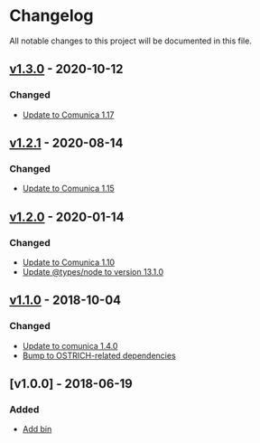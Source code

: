 # Changelog
All notable changes to this project will be documented in this file.

<a name="v1.3.0"></a>
## [v1.3.0](https://github.com/rdfostrich/comunica-actor-init-sparql-ostrich/compare/v1.2.1...v1.3.0) - 2020-10-12

### Changed
* [Update to Comunica 1.17](https://github.com/rdfostrich/comunica-actor-init-sparql-ostrich/commit/0881e820e15633c9e91c7e78cb53663a54aabf71)

<a name="v1.2.1"></a>
## [v1.2.1](https://github.com/rdfostrich/comunica-actor-init-sparql-ostrich/compare/v1.2.0...v1.2.1) - 2020-08-14

### Changed
* [Update to Comunica 1.15](https://github.com/rdfostrich/comunica-actor-init-sparql-ostrich/commit/70c512cd5b005a2a38cc50a3d70d4a0abe4bdfd9)

<a name="v1.2.0"></a>
## [v1.2.0](https://github.com/rdfostrich/comunica-actor-init-sparql-ostrich/compare/v1.1.0...v1.2.0) - 2020-01-14

### Changed
* [Update to Comunica 1.10](https://github.com/rdfostrich/comunica-actor-init-sparql-ostrich/commit/f2688e7325b05597c8a9f585c773ed76f15ad5b4)
* [Update @types/node to version 13.1.0](https://github.com/rdfostrich/comunica-actor-init-sparql-ostrich/commit/e40ce0f195677b50e3a5452b5f942c20d8b85d4b)

<a name="v1.1.0"></a>
## [v1.1.0](https://github.com/rdfostrich/comunica-actor-init-sparql-ostrich/compare/v1.0.0...v1.1.0) - 2018-10-04

### Changed
* [Update to comunica 1.4.0](https://github.com/rdfostrich/comunica-actor-init-sparql-ostrich/commit/3550c59ec6c39ccde693fb438bf3c773e68e31aa)
* [Bump to OSTRICH-related dependencies](https://github.com/rdfostrich/comunica-actor-init-sparql-ostrich/commit/3482db0a30e32d0ad7848656bdf6e4527542e772)

<a name="v1.0.0"></a>
## [v1.0.0] - 2018-06-19

### Added
* [Add bin](https://github.com/rdfostrich/comunica-actor-init-sparql-ostrich/commit/a001fe527c63124fdb6dfef6e70a56f526f01fdc)
